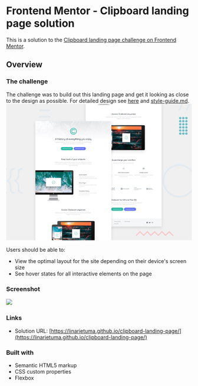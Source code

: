 # Frontend Mentor - Clipboard landing page solution

This is a solution to the [Clipboard landing page challenge on Frontend Mentor](https://www.frontendmentor.io/challenges/clipboard-landing-page-5cc9bccd6c4c91111378ecb9).

## Overview

### The challenge

The challenge was to build out this landing page and get it looking as close to the design as possible. 
For detailed design see [here](./design/) and [style-guide.md](./style-guide.md).
![](./design/desktop-preview.jpg)

Users should be able to:

- View the optimal layout for the site depending on their device's screen size
- See hover states for all interactive elements on the page

### Screenshot

![](./screenshot.jpg)


### Links

- Solution URL: [https://linarietuma.github.io/clipboard-landing-page/](https://linarietuma.github.io/clipboard-landing-page/)


### Built with

- Semantic HTML5 markup
- CSS custom properties
- Flexbox



